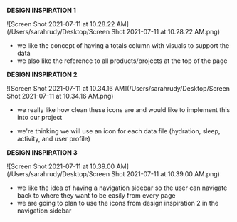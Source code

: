 **DESIGN INSPIRATION 1**

![Screen Shot 2021-07-11 at 10.28.22 AM](/Users/sarahrudy/Desktop/Screen Shot 2021-07-11 at 10.28.22 AM.png)

- we like the concept of having a totals column with visuals to support the data
- we also like the reference to all products/projects at the top of the page



**DESIGN INSPIRATION 2**

![Screen Shot 2021-07-11 at 10.34.16 AM](/Users/sarahrudy/Desktop/Screen Shot 2021-07-11 at 10.34.16 AM.png)

- we really like how clean these icons are and would like to implement this into our project 

- we're thinking we will use an icon for each data file (hydration, sleep, activity, and user profile)

  

**DESIGN INSPIRATION 3**

![Screen Shot 2021-07-11 at 10.39.00 AM](/Users/sarahrudy/Desktop/Screen Shot 2021-07-11 at 10.39.00 AM.png)

- we like the idea of having a navigation sidebar so the user can navigate back to where they want to be easily from every page 
- we are going to plan to use the icons from design inspiration 2 in the navigation sidebar 

